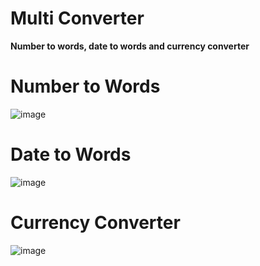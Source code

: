 #  Multi Converter
**Number to words, date to words and currency converter**

# Number to Words
![image](https://user-images.githubusercontent.com/41703972/59940942-755fd080-9432-11e9-8796-f5aa8c8375a9.png)

# Date to Words
![image](https://user-images.githubusercontent.com/41703972/59940995-96c0bc80-9432-11e9-8ef4-d75eb7c071b1.png)

# Currency Converter
![image](https://user-images.githubusercontent.com/41703972/59941110-cd96d280-9432-11e9-9b60-1a14384be806.png)
